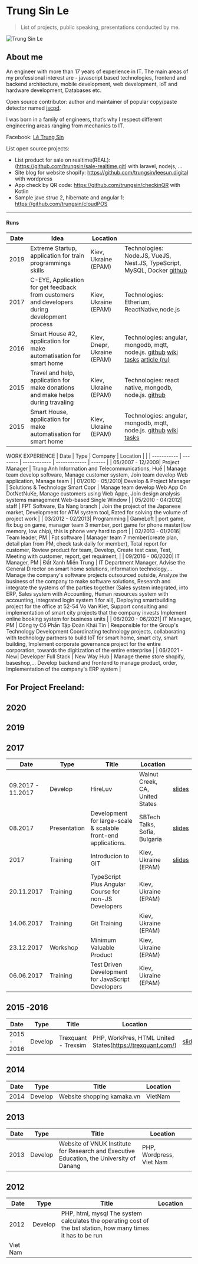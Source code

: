 # Trung Sin Le
> List of projects, public speaking, presentations conducted by me.

![Trung Sin Le](https://images.vietnamworks.com/pictureofresume/93/161931781110122422.png)

## About me

An engineer with more than 17 years of experience in IT. The main areas of my professional interest are - javascript based technologies, frontend and backend architecture, mobile development, web development, IoT and hardware development, Databases etc. 

Open source contributor: author and maintainer of popular copy/paste detector named [jscpd](https://github.com/kucherenko/jscpd). 

I was born in a family of engineers, that’s why I respect different engineering areas ranging from mechanics to IT.

Facebook: [Lê Trung Sin](https://www.facebook.com/sin.letrung)

List open source projects:
 - List product for sale on realtime(REAL):(https://github.com/trungsin/sale-realtime.git) with laravel, nodejs, ...
 - Site blog for website shopify: https://github.com/trungsin/leesun.digital with wordpress
 - App check by QR code: https://github.com/trungsin/checkinQR with Kotlin
 - Sample jave struc 2, hibernate and angular 1: https://github.com/trungsin/cloudPOS

-----------


#### Runs

| Date        | Idea         |   Location    |       |
| ----------- | ------------ | ------------- | ----- |
| 2019        | Extreme Startup, application for train programmings skills | Kiev, Ukraine (EPAM) | Technologies: Node.JS, VueJS, Nest.JS, TypeScript, MySQL, Docker [github](https://github.com/orgs/extreme-startup/teams/kids-of-sun)|
| 2017        | C-EYE, Application for get feedback from customers and developers during development process | Kiev, Ukraine (EPAM) | Technologies: Etherium, ReactNative,node.js |
| 2016        | Smart House #2, application for make automatisation for smart home | Kiev, Dnepr, Ukraine (EPAM) | Technologies: angular, mongodb, mqtt, node.js. [github](https://github.com/orgs/garage-it/teams/smart-house) [wiki](https://github.com/garage-it/SmartHouse-frontend/wiki) [tasks](https://tree.taiga.io/project/kucherenko-smart-home/) [article (ru)](https://dou.ua/lenta/articles/dou-labs-epam-smarthouse/) |
| 2015        | Travel and help, application for make donations and make helps during travaling| Kiev, Ukraine (EPAM) | Technologies: react native, mongodb, node.js. [github](https://github.com/orgs/travel-and-help/teams/t-h) |
| 2015        | Smart House, application for make automatisation for smart home | Kiev, Ukraine (EPAM) | Technologies: angular, mongodb, mqtt, node.js. [github](https://github.com/orgs/garage-it/teams/smart-house) [wiki](https://github.com/garage-it/SmartHouse-frontend/wiki) [tasks](https://tree.taiga.io/project/kucherenko-smart-home/) |

WORK EXPERIENCE
| Date        | Type     | Company        |   Location    |    |
| ----------- | -------- | ------------ | ------------- | ------ |
| 05/2007 - 12/2009| Project Manager | Trung Anh Information and Telecommunications, Huế | Manage team develop software, Manage customer system, Join team develop Web application, Manage team |
| 01/2010 - 05/2010| Develop & Project Manager | Solutions &amp; Technology Smart Copr | Manage team develop Web App On DotNetNuKe, Manage customers using Web Appe, Join design analysis systems management Web-based Single Window |
| 05/2010 - 04/2012| staff | FPT Software, Đa Nang branch | Join the project of the Japanese market, Development for ATM system tool, Rated for solving the volume of project work |
| 03/2012 - 02/2013| Programming | GameLoft | port game, fix bug on game, manager team 3 member, port game for phone master(low memory, low chip), this is phone very hard to port |
| 02/2013 - 01/2016| Team leader, PM | Fpt software | Manager team 7 member(create plan, detail plan from PM, check task daily for member), Total report for customer, Review product for team, Develop, Create test case, Test, Meeting with customer, report, get requiment, |
| 09/2016 - 06/2020| IT Manager, PM | Đất Xanh Miền Trung | IT Department Manager, Advise the General Director on smart home solutions, information technology,... Manage the company's software projects outsourced outside, Analyze the business of the company to make software solutions, Research and integrate the systems of the parties together (Sales system integrated, into ERP, Sales system with Accounting, Human resources system with accounting, integrated login system 1 for all), Deploying smartbuilding project for the office at 52-54 Vo Van Kiet, Support consulting and implementation of smart city projects that the company invests Implement online booking system for business units |
| 06/2020 - 06/2021| IT Manager, PM | Công ty Cổ Phần Tập Đoàn Khải Tín | Responsible for the Group's Technology Development Coordinating technology projects, collaborating with technology partners to build IoT for smart home, smart city, smart building, Implement corporate governance project for the entire corporation, towards the digitization of the entire enterprise |
| 06/2021 - New| Developer Full Stack | New Way Hub | Manage theme store shopify, baseshop,... Develop backend and frontend to manage product, order, Implementation of the company's ERP system |

For Project Freeland:
-----------

## 2020

## 2019


## 2017

| Date        | Type     | Title        |   Location    |    |
| ----------- | -------- | ------------ | ------------- | ------ |
| 09.2017 - 11.2017| Develop | HireLuv | Walnut Creek, CA, United States | [slides](https://www.dnb.com/business-directory/company-profiles.hire_luv.85b9cbb52e4eb4d069b088b42c2897ef.html) |  
| 08.2017 | Presentation | Development for large-scale & scalable front-end applications. | SBTech Talks, Sofia, Bulgaria| [slides](https://slides.com/andreykucherenko/deck-48#/)|
| 2017 | Training | Introducion to GIT | Kiev, Ukraine (EPAM) | [slides](https://slides.com/andreykucherenko/advanced-git-47#/)|
|20.11.2017 | Training | TypeScript Plus Angular Course for non-JS Developers | Kiev, Ukraine (EPAM) | |
|14.06.2017 | Training | Git Training | Kiev, Ukraine (EPAM) | |
|23.12.2017 | Workshop | Minimum Valuable Product | Kiev, Ukraine (EPAM) | |
|06.06.2017 | Training | Test Driven Development for JavaScript Developers | Kiev, Ukraine (EPAM) | |


## 2015 -2016

| Date        | Type     | Title        |   Location    |    |
| ----------- | -------- | ------------ | ------------- | ------ |
| 2015 - 2016| Develop | Trexquant - Trexsim | PHP, WorkPres, HTML United States(https://trexquant.com/)| [slides](https://slides.com/andreykucherenko/modern-application-flow#/) | 


## 2014

| Date        | Type     | Title        |   Location    |    |
| ----------- | -------- | ------------ | ------------- | ------ |
| 2014 | Develop | Website shopping kamaka.vn  | VietNam| |


## 2013

| Date        | Type     | Title        |   Location    |    |
| ----------- | -------- | ------------ | ------------- | ------ |
| 2013 | Develop | Website of VNUK Institute for Research and Executive Education, the University of Danang | PHP, Wordpress, Viet Nam| |


## 2012

| Date        | Type     | Title        |   Location    |    |
| ----------- | -------- | ------------ | ------------- | ------ |
| 2012 | Develop | PHP, html, mysql The system calculates the operating cost of the bst station, how many times it has to be run
  | Viet Nam| |


